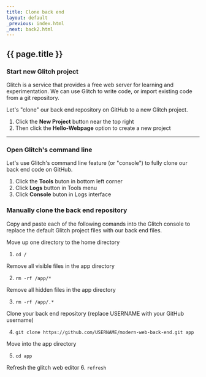 ```yaml
---
title: Clone back end
layout: default
_previous: index.html
_next: back2.html
---
```


## {{ page.title }}

### Start new Glitch project

Glitch is a service that provides a free web server for learning and experimentation. We can use Glitch to write code, or import existing code from a git repository.

Let's "clone" our back end repository on GitHub to a new Glitch project.

1. Click the **New Project** button near the top right
2. Then click the **Hello-Webpage** option to create a new project

---

### Open Glitch's command line

Let's use Glitch's command line feature (or "console") to fully clone our back end code on GitHub.

1. Click the **Tools** buton in bottom left corner
2. Click **Logs** button in Tools menu
3. Click **Console** buton in Logs interface

### Manually clone the back end repository

Copy and paste each of the following comands into the Glitch console to replace the default Glitch project files with our back end files.

Move up one directory to the home directory

1. `cd /`

Remove all visible files in the app directory

2. `rm -rf /app/*`

Remove all hidden files in the app directory

3. `rm -rf /app/.*`

Clone your back end repository
(replace USERNAME with your GitHub username)

4. `git clone https://github.com/USERNAME/modern-web-back-end.git app`

Move into the app directory

5. `cd app`

Refresh the glitch web editor
6. `refresh`
